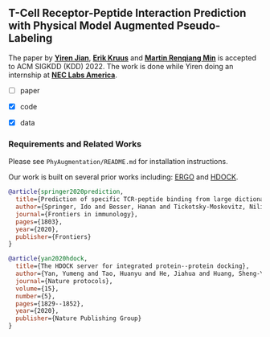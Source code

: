 ## T-Cell Receptor-Peptide Interaction Prediction with Physical Model Augmented Pseudo-Labeling

The paper by **[Yiren Jian](https://cs.dartmouth.edu/~yirenjian/)**, **[Erik Kruus](https://www.nec-labs.com/research/machine-learning/people/erik-kruus/)** and **[Martin Renqiang Min](https://www.cs.toronto.edu/~cuty/)** is accepted to ACM SIGKDD (KDD) 2022. The work is done while Yiren doing an internship at **[NEC Labs America](https://www.nec-labs.com/)**.

- [ ] paper
- [x] code
- [x] data


### Requirements and Related Works

Please see `PhyAugmentation/README.md` for installation instructions.

Our work is built on several prior works including: [ERGO](https://github.com/IdoSpringer/ERGO) and [HDOCK](http://hdock.phys.hust.edu.cn/).

```bibtex
@article{springer2020prediction,
  title={Prediction of specific TCR-peptide binding from large dictionaries of TCR-peptide pairs},
  author={Springer, Ido and Besser, Hanan and Tickotsky-Moskovitz, Nili and Dvorkin, Shirit and Louzoun, Yoram},
  journal={Frontiers in immunology},
  pages={1803},
  year={2020},
  publisher={Frontiers}
}
```

```bibtex
@article{yan2020hdock,
  title={The HDOCK server for integrated protein--protein docking},
  author={Yan, Yumeng and Tao, Huanyu and He, Jiahua and Huang, Sheng-You},
  journal={Nature protocols},
  volume={15},
  number={5},
  pages={1829--1852},
  year={2020},
  publisher={Nature Publishing Group}
}
```
